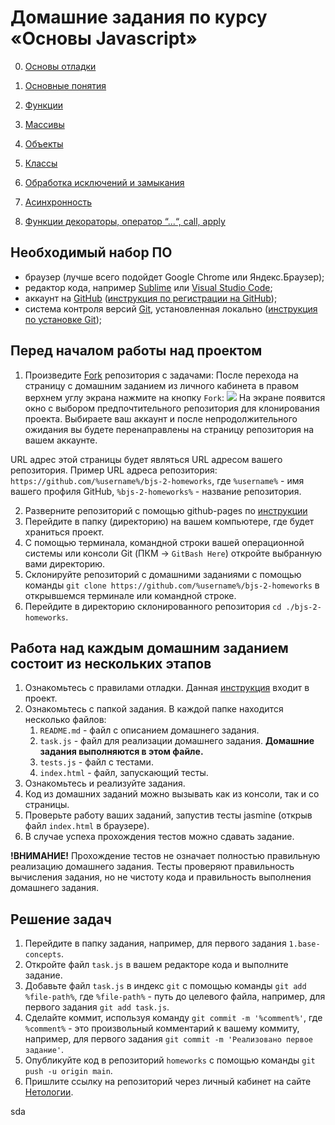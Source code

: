 # Домашние задания по курсу «Основы Javascript»

0. [Основы отладки](./0.debugger/)

1. [Основные понятия](./1.base-concepts/)

2. [Функции](./2.functions/)

3. [Массивы](./3.arrays/)

4. [Объекты](./4.objects/)

5. [Классы](./5.classes/)

6. [Обработка исключений и замыкания](./6.exception-closure/)

7. [Асинхронность](./7.async/)

8. [Функции декораторы, оператор “...“, call, apply](./8.decorators/)

## Необходимый набор ПО

- браузер (лучше всего подойдет Google Chrome или Яндекс.Браузер);
- редактор кода, например [Sublime][1] или [Visual Studio Code][2];
- аккаунт на [GitHub][7] ([инструкция по регистрации на GitHub][3]);
- система контроля версий [Git][4], установленная локально ([инструкция по установке Git][5]);

## Перед началом работы над проектом

1. Произведите [Fork][0] репозитория с задачами:
После перехода на страницу с домашним заданием из личного кабинета в правом верхнем углу экрана нажмите на кнопку `Fork`:
![](./assets/img/z61OABljKZ.png)
На экране появится окно с выбором предпочтительного репозитория для клонирования проекта. Выбираете ваш аккаунт и после непродолжительного ожидания вы будете перенаправлены на страницу репозитория на вашем аккаунте.

URL адрес этой страницы будет являться URL адресом вашего репозитория. Пример URL адреса репозитория:
`https://github.com/%username%/bjs-2-homeworks`, где `%username%` - имя вашего профиля GitHub, `%bjs-2-homeworks%` - название репозитория.

2. Разверните репозиторий с помощью github-pages по [инструкции](./assets/gh-pages.md)
3. Перейдите в папку (директорию) на вашем компьютере, где будет храниться проект.
4. С помощью терминала, командной строки вашей операционной системы или консоли Git (ПКМ -> `GitBash Here`) откройте выбранную вами директорию.
5. Склонируйте репозиторий с домашними заданиями с помощью команды `git clone https://github.com/%username%/bjs-2-homeworks` в открывшемся терминале или командной строке.
6. Перейдите в директорию склонированного репозитория `cd ./bjs-2-homeworks`.

## Работа над каждым домашним заданием состоит из нескольких этапов

1. Ознакомьтесь с правилами отладки. Данная [инструкция](https://github.com/netology-code/bjs-2-homeworks/tree/main/0.debugger) входит в проект.
2. Ознакомьтесь с папкой задания. В каждой папке находится несколько файлов:
   1. `README.md` - файл с описанием домашнего задания.
   2. `task.js` - файл для реализации домашнего задания. **Домашние задания выполняются в этом файле.**
   3. `tests.js` - файл с тестами.
   4. `index.html` - файл, запускающий тесты.
3. Ознакомьтесь и реализуйте задания.
4. Код из домашних заданий можно вызывать как из консоли, так и со страницы.
5. Проверьте работу ваших заданий, запустив тесты jasmine (открыв файл `index.html` в браузере).
6. В случае успеха прохождения тестов можно сдавать задание.

**!ВНИМАНИЕ!** Прохождение тестов не означает полностью правильную реализацию домашнего задания. Тесты проверяют правильность вычисления задания, но не чистоту кода и правильность выполнения домашнего задания.

## Решение задач

1. Перейдите в папку задания, например, для первого задания `1.base-concepts`.
2. Откройте файл `task.js` в вашем редакторе кода и выполните задание.
3. Добавьте файл `task.js` в индекс `git` с помощью команды `git add %file-path%`, где `%file-path%` - путь до целевого файла, например, для первого задания `git add task.js`.
4. Сделайте коммит, используя команду `git commit -m '%comment%'`, где `%comment%` - это произвольный комментарий к вашему коммиту, например, для первого задания `git commit -m 'Реализовано первое задание'`.
5. Опубликуйте код в репозиторий `homeworks` с помощью команды `git push -u origin main`.
6. Пришлите ссылку на репозиторий через личный кабинет на сайте [Нетологии][6].

[0]: https://ru.wikipedia.org/wiki/%D0%A4%D0%BE%D1%80%D0%BA
[1]: https://www.sublimetext.com/
[2]: https://code.visualstudio.com/
[3]: https://github.com/netology-code/guides/tree/master/github
[4]: https://git-scm.com/
[5]: https://github.com/netology-code/guides/blob/master/git/README.md
[6]: https://netology.ru/
[7]: https://github.com/
sda


